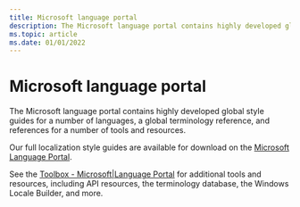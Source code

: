 ```yaml
---
title: Microsoft language portal
description: The Microsoft language portal contains highly developed global style guides for a number of languages, and a global terminology reference.
ms.topic: article
ms.date: 01/01/2022
---
```


# Microsoft language portal

The Microsoft language portal contains highly developed global style guides for a number of languages, a global terminology reference, and references for a number of tools and resources.

Our full localization style guides are available for download on the [Microsoft Language Portal](https://www.microsoft.com/Language/StyleGuides).

See the [Toolbox - Microsoft|Language Portal](https://www.microsoft.com/language/Toolbox) for additional tools and resources, including API resources, the terminology database, the Windows Locale Builder, and more.

